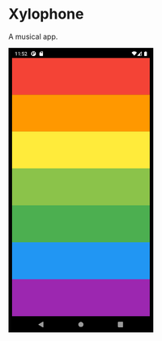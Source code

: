 # Xylophone

A musical app.

![alt text](https://github.com/kapilaggarwal11/Xylophone/blob/main/images/xylophone.png)
